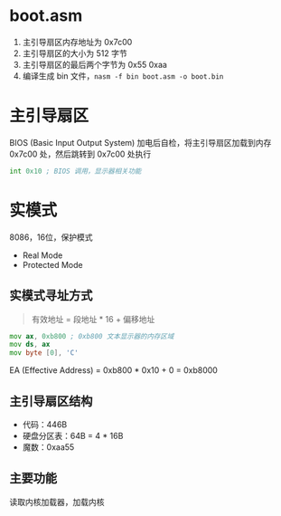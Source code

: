 # boot.asm
1. 主引导扇区内存地址为 0x7c00
2. 主引导扇区的大小为 512 字节
3. 主引导扇区的最后两个字节为 0x55 0xaa
4. 编译生成 bin 文件，`nasm -f bin boot.asm -o boot.bin`

# 主引导扇区
BIOS (Basic Input Output System)
加电后自检，将主引导扇区加载到内存 0x7c00 处，然后跳转到 0x7c00 处执行
``` asm
int 0x10 ; BIOS 调用，显示器相关功能
```

# 实模式
8086，16位，保护模式
+ Real Mode
+ Protected Mode

## 实模式寻址方式
> 有效地址 = 段地址 * 16 + 偏移地址
``` asm
mov ax, 0xb800 ; 0xb800 文本显示器的内存区域
mov ds, ax
mov byte [0], 'C'
```

EA (Effective Address) = 0xb800 * 0x10 + 0 = 0xb8000

## 主引导扇区结构
+ 代码：446B
+ 硬盘分区表：64B = 4 * 16B
+ 魔数：0xaa55

## 主要功能
读取内核加载器，加载内核